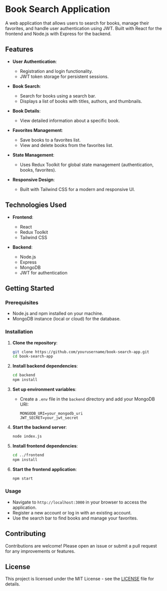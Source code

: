 # Book Search Application

A web application that allows users to search for books, manage their favorites, and handle user authentication using JWT. Built with React for the frontend and Node.js with Express for the backend.

## Features

- **User Authentication**: 
  - Registration and login functionality.
  - JWT token storage for persistent sessions.

- **Book Search**: 
  - Search for books using a search bar.
  - Displays a list of books with titles, authors, and thumbnails.

- **Book Details**: 
  - View detailed information about a specific book.

- **Favorites Management**: 
  - Save books to a favorites list.
  - View and delete books from the favorites list.

- **State Management**: 
  - Uses Redux Toolkit for global state management (authentication, books, favorites).

- **Responsive Design**: 
  - Built with Tailwind CSS for a modern and responsive UI.

## Technologies Used

- **Frontend**: 
  - React
  - Redux Toolkit
  - Tailwind CSS

- **Backend**: 
  - Node.js
  - Express
  - MongoDB
  - JWT for authentication

## Getting Started

### Prerequisites

- Node.js and npm installed on your machine.
- MongoDB instance (local or cloud) for the database.

### Installation

1. **Clone the repository**:
   ```bash
   git clone https://github.com/yourusername/book-search-app.git
   cd book-search-app
   ```

2. **Install backend dependencies**:
   ```bash
   cd backend
   npm install
   ```

3. **Set up environment variables**:
   - Create a `.env` file in the `backend` directory and add your MongoDB URI:
     ```
     MONGODB_URI=your_mongodb_uri
     JWT_SECRET=your_jwt_secret
     ```

4. **Start the backend server**:
   ```bash
   node index.js
   ```

5. **Install frontend dependencies**:
   ```bash
   cd ../frontend
   npm install
   ```

6. **Start the frontend application**:
   ```bash
   npm start
   ```

### Usage

- Navigate to `http://localhost:3000` in your browser to access the application.
- Register a new account or log in with an existing account.
- Use the search bar to find books and manage your favorites.

## Contributing

Contributions are welcome! Please open an issue or submit a pull request for any improvements or features.

## License

This project is licensed under the MIT License - see the [LICENSE](LICENSE) file for details.